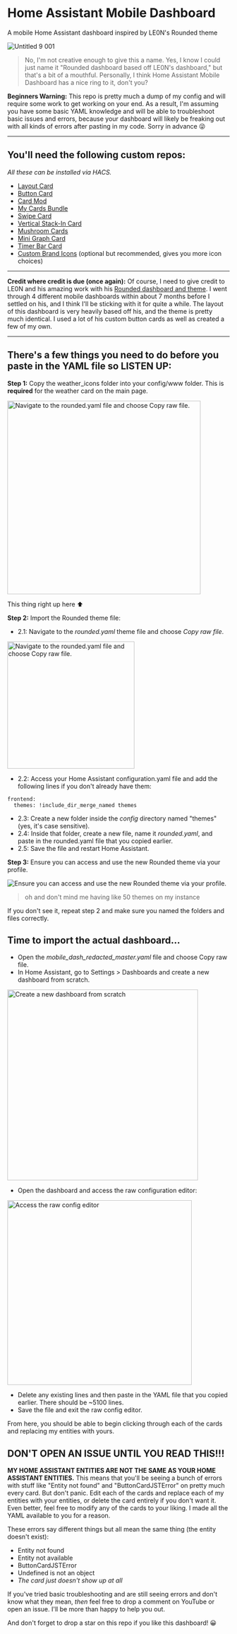 # Home Assistant Mobile Dashboard
A mobile Home Assistant dashboard inspired by LE0N's Rounded theme

![Untitled 9 001](https://github.com/jimmy-landry/HA-Mobile-Dashboard-Config/assets/121106900/df1e2fde-a861-43a0-87f9-e7ce795c37a4)

> No, I'm not creative enough to give this a name. Yes, I know I could just name it "Rounded dashboard based off LE0N's dashboard," but that's a bit of a mouthful. Personally, I think Home Assistant Mobile Dashboard has a nice ring to it, don't you?

**Beginners Warning:** This repo is pretty much a dump of my config and will require some work to get working on your end. As a result, I'm assuming you have some basic YAML knowledge and will be able to troubleshoot basic issues and errors, because your dashboard will likely be freaking out with all kinds of errors after pasting in my code. Sorry in advance 😜

---

## You'll need the following custom repos:
_All these can be installed via HACS._
- [Layout Card](https://github.com/thomasloven/lovelace-layout-card)
- [Button Card](https://github.com/custom-cards/button-card)
- [Card Mod](https://github.com/thomasloven/lovelace-card-mod)
- [My Cards Bundle](https://github.com/AnthonMS/my-cards)
- [Swipe Card](https://github.com/bramkragten/swipe-card)
- [Vertical Stack-In Card](https://github.com/ofekashery/vertical-stack-in-card)
- [Mushroom Cards](https://github.com/piitaya/lovelace-mushroom)
- [Mini Graph Card](https://github.com/kalkih/mini-graph-card)
- [Timer Bar Card](https://github.com/rianadon/timer-bar-card)
- [Custom Brand Icons](https://github.com/elax46/custom-brand-icons) (optional but recommended, gives you more icon choices)

---

**Credit where credit is due (once again):** Of course, I need to give credit to LE0N and his amazing work with his [Rounded dashboard and theme](https://community.home-assistant.io/t/rounded-dashboard-guide/543043). I went through 4 different mobile dashboards within about 7 months before I settled on his, and I think I'll be sticking with it for quite a while. The layout of this dashboard is very heavily based off his, and the theme is pretty much identical. I used a lot of his custom button cards as well as created a few of my own. 

---

## There's a few things you need to do before you paste in the YAML file so LISTEN UP:
**Step 1:** Copy the weather_icons folder into your config/www folder. This is **required** for the weather card on the main page.

<picture>
  <source media="(prefers-color-scheme: dark)" srcset="https://github.com/jimmy-landry/HA-Mobile-Dashboard-Config/assets/121106900/9c0d50d9-9546-4862-bd0f-b7385bed2145">
  <source media="(prefers-color-scheme: light)" srcset="https://github.com/jimmy-landry/HA-Mobile-Dashboard-Config/assets/121106900/fa14e902-7571-4428-bdf3-3349487c99ca">
  <img width="438" img alt="Navigate to the rounded.yaml file and choose Copy raw file." src="https://github.com/jimmy-landry/HA-Mobile-Dashboard-Config/assets/121106900/8f8c3d71-f568-4f5b-8870-4abdb8dc36ac">
</picture>

This thing right up here ⬆

**Step 2:** Import the Rounded theme file:
- 2.1: Navigate to the _rounded.yaml_ theme file and choose _Copy raw file_.

<picture>
  <source media="(prefers-color-scheme: dark)" srcset="https://github.com/jimmy-landry/HA-Mobile-Dashboard-Config/assets/121106900/2f6fe260-14da-4bce-b042-b997b17d9a6a">
  <source media="(prefers-color-scheme: light)" srcset="https://github.com/jimmy-landry/HA-Mobile-Dashboard-Config/assets/121106900/8f8c3d71-f568-4f5b-8870-4abdb8dc36ac">
  <img width="288" img alt="Navigate to the rounded.yaml file and choose Copy raw file." src="https://github.com/jimmy-landry/HA-Mobile-Dashboard-Config/assets/121106900/8f8c3d71-f568-4f5b-8870-4abdb8dc36ac">
</picture>

- 2.2: Access your Home Assistant configuration.yaml file and add the following lines if you don't already have them:

```
frontend:
  themes: !include_dir_merge_named themes
```
- 2.3: Create a new folder inside the _config_ directory named "themes" (yes, it's case sensitive).
- 2.4: Inside that folder, create a new file, name it _rounded.yaml_, and paste in the rounded.yaml file that you copied earlier.
- 2.5: Save the file and restart Home Assistant.

**Step 3:** Ensure you can access and use the new Rounded theme via your profile.

<picture>
  <source media="(prefers-color-scheme: dark)" srcset="https://github.com/jimmy-landry/HA-Mobile-Dashboard-Config/assets/121106900/6e29ce64-9ee9-4bd8-bb6b-e3c631eb663f">
  <source media="(prefers-color-scheme: light)" srcset="https://github.com/jimmy-landry/HA-Mobile-Dashboard-Config/assets/121106900/11f9c021-3b0c-4333-b343-ca1f1bc9135a">
  <img alt="Ensure you can access and use the new Rounded theme via your profile." src="https://github.com/jimmy-landry/HA-Mobile-Dashboard-Config/assets/121106900/d78857b8-904d-44c1-8064-94cf9bf96542">
</picture>


> oh and don't mind me having like 50 themes on my instance

If you don't see it, repeat step 2 and make sure you named the folders and files correctly.

## Time to import the actual dashboard...

- Open the _mobile_dash_redacted_master.yaml_ file and choose Copy raw file.
- In Home Assistant, go to Settings > Dashboards and create a new dashboard from scratch.

<picture>
  <source media="(prefers-color-scheme: dark)" srcset="https://github.com/jimmy-landry/HA-Mobile-Dashboard-Config/assets/121106900/f68308ea-9d1e-46aa-98da-3c2fdbbafeb9">
  <source media="(prefers-color-scheme: light)" srcset="https://github.com/jimmy-landry/HA-Mobile-Dashboard-Config/assets/121106900/75bc7ce5-cfce-4c5c-93da-0f546d9af6eb">
  <img width="432" img alt="Create a new dashboard from scratch" src="https://github.com/jimmy-landry/HA-Mobile-Dashboard-Config/assets/121106900/8f8c3d71-f568-4f5b-8870-4abdb8dc36ac">
</picture>

- Open the dashboard and access the raw configuration editor:

<picture>
  <source media="(prefers-color-scheme: dark)" srcset="https://github.com/jimmy-landry/HA-Mobile-Dashboard-Config/assets/121106900/104ff1e1-c04f-41e6-8ba2-41323ebc460e">
  <source media="(prefers-color-scheme: light)" srcset="https://github.com/jimmy-landry/HA-Mobile-Dashboard-Config/assets/121106900/a690855e-adb0-4402-8e9e-ed079a67c391">
  <img width="418" img alt="Access the raw config editor" src="https://github.com/jimmy-landry/HA-Mobile-Dashboard-Config/assets/121106900/8f8c3d71-f568-4f5b-8870-4abdb8dc36ac">
</picture>

- Delete any existing lines and then paste in the YAML file that you copied earlier. There should be ~5100 lines.
- Save the file and exit the raw config editor.

From here, you should be able to begin clicking through each of the cards and replacing my entities with yours.

## DON'T OPEN AN ISSUE UNTIL YOU READ THIS!!!
**MY HOME ASSISTANT ENTITIES ARE NOT THE SAME AS YOUR HOME ASSISTANT ENTITIES.** This means that you'll be seeing a bunch of errors with stuff like "Entity not found" and "ButtonCardJSTError" on pretty much every card. But don't panic. Edit each of the cards and replace each of my entities with your entities, or delete the card entirely if you don't want it. Even better, feel free to modify any of the cards to your liking. I made all the YAML available to you for a reason.

These errors say different things but all mean the same thing (the entity doesn't exist):
- Entity not found
- Entity not available
- ButtonCardJSTError
- Undefined is not an object
- _The card just doesn't show up at all_

If you've tried basic troubleshooting and are still seeing errors and don't know what they mean, _then_ feel free to drop a comment on YouTube or open an issue. I'll be more than happy to help you out.

And don't forget to drop a star on this repo if you like this dashboard! 😀
